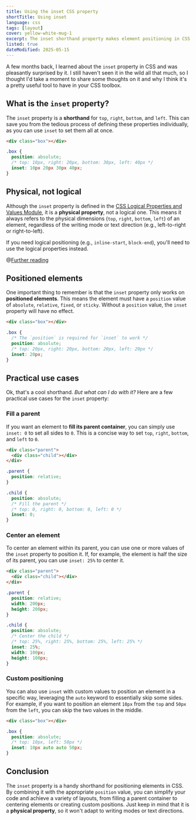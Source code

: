 ```yaml
---
title: Using the inset CSS property
shortTitle: Using inset
language: css
tags: [layout]
cover: yellow-white-mug-1
excerpt: The inset shorthand property makes element positioning in CSS easier. Learn how to use it effectively in your projects.
listed: true
dateModified: 2025-05-15
---
```


A few months back, I learned about the `inset` property in CSS and was pleasantly surprised by it. I still haven't seen it in the wild all that much, so I thought I'd take a moment to share some thoughts on it and why I think it's a pretty useful tool to have in your CSS toolbox.

<baseline-support featureId="logical-properties">
</baseline-support>

## What is the `inset` property?

The `inset` property is a **shorthand** for `top`, `right`, `bottom`, and `left`. This can save you from the tedious process of defining these properties individually, as you can use `inset` to set them all at once.

```html
<div class="box"></div>
```

```css
.box {
  position: absolute;
  /* top: 10px, right: 20px, bottom: 30px, left: 40px */
  inset: 10px 20px 30px 40px;
}
```

## Physical, not logical

Although the `inset` property is defined in the [CSS Logical Properties and Values Module](https://drafts.csswg.org/css-logical-1/), it is a **physical property**, not a logical one. This means it always refers to the physical dimensions (`top`, `right`, `bottom`, `left`) of an element, regardless of the writing mode or text direction (e.g., left-to-right or right-to-left).

If you need logical positioning (e.g., `inline-start`, `block-end`), you'll need to use the logical properties instead.

@[Further reading](/css/s/logical-physical-properties-map)

## Positioned elements

One important thing to remember is that the `inset` property only works on **positioned elements**. This means the element must have a `position` value of `absolute`, `relative`, `fixed`, or `sticky`. Without a `position` value, the `inset` property will have no effect.

```html
<div class="box"></div>
```

```css
.box {
  /* The `position` is required for `inset` to work */
  position: absolute;
  /* top: 20px, right: 20px, bottom: 20px, left: 20px */
  inset: 20px;
}
```

## Practical use cases

Ok, that's a cool shorthand. _But what can I do with it?_ Here are a few practical use cases for the `inset` property:

### Fill a parent

If you want an element to **fill its parent container**, you can simply use `inset: 0` to set all sides to `0`. This is a concise way to set `top`, `right`, `bottom`, and `left` to `0`.

```html
<div class="parent">
  <div class="child"></div>
</div>
```

```css
.parent {
  position: relative;
}

.child {
  position: absolute;
  /* Fill the parent */
  /* top: 0, right: 0, bottom: 0, left: 0 */
  inset: 0;
}
```

### Center an element

To center an element within its parent, you can use one or more values of the `inset` property to position it. If, for example, the element is half the size of its parent, you can use `inset: 25%` to center it.

```html
<div class="parent">
  <div class="child"></div>
</div>
```

```css
.parent {
  position: relative;
  width: 200px;
  height: 200px;
}

.child {
  position: absolute;
  /* Center the child */
  /* top: 25%, right: 25%, bottom: 25%, left: 25% */
  inset: 25%;
  width: 100px;
  height: 100px;
}
```

### Custom positioning

You can also use `inset` with custom values to position an element in a specific way, leveraging the `auto` keyword to essentially skip some sides. For example, if you want to position an element `10px` from the `top` and `50px` from the `left`, you can skip the two values in the middle.

```html
<div class="box"></div>
```

```css
.box {
  position: absolute;
  /* top: 10px, left: 50px */
  inset: 10px auto auto 50px;
}
```

## Conclusion

The `inset` property is a handy shorthand for positioning elements in CSS. By combining it with the appropriate `position` value, you can simplify your code and achieve a variety of layouts, from filling a parent container to centering elements or creating custom positions. Just keep in mind that it is a **physical property**, so it won't adapt to writing modes or text directions.

